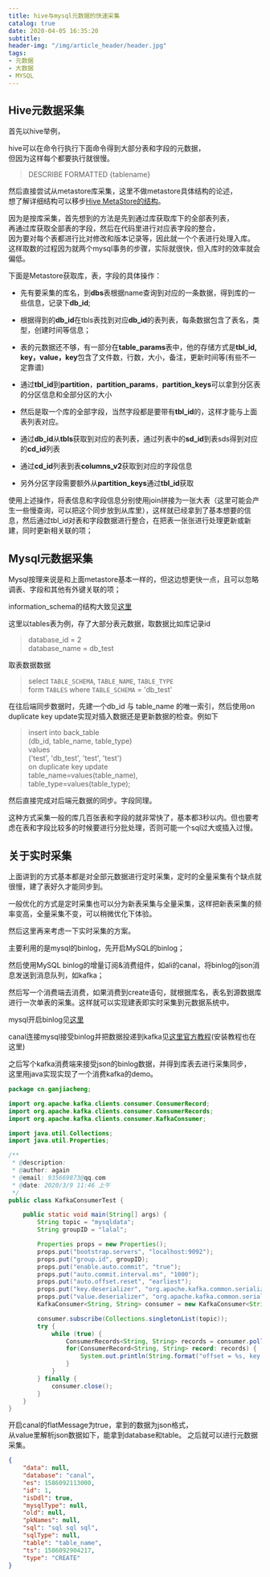 ```yaml
---
title: hive与mysql元数据的快速采集
catalog: true
date: 2020-04-05 16:35:20
subtitle:
header-img: "/img/article_header/header.jpg"
tags:
- 元数据
- 大数据
- MYSQL
---
```


## Hive元数据采集

首先以hive举例，

hive可以在命令行执行下面命令得到大部分表和字段的元数据，  
但因为这样每个都要执行就很慢。
> DESCRIBE FORMATTED {tablename}

然后直接尝试从metastore库采集，这里不做metastore具体结构的论述，  
想了解详细结构可以移步[Hive MetaStore的结构](https://www.jianshu.com/p/420ddb3bde7f)。

因为是按库采集，首先想到的方法是先到通过库获取库下的全部表列表，  
再通过库获取全部表的字段，然后在代码里进行对应表字段的整合，  
因为要对每个表都进行比对修改和版本记录等，因此就一个个表进行处理入库。  
这样取数的过程因为就两个mysql事务的步骤，实际就很快，但入库时的效率就会偏低。

下面是Metastore获取库，表，字段的具体操作：
- 先有要采集的库名，到**dbs**表根据name查询到对应的一条数据，得到库的一些信息，记录下**db_id**;
- 根据得到的**db_id**在tbls表找到对应**db_id**的表列表，每条数据包含了表名，类型，创建时间等信息；
- 表的元数据还不够，有一部分在**table_params**表中，他的存储方式是**tbl_id, key，value，key**包含了文件数，行数，大小，备注，更新时间等(有些不一定靠谱)
- 通过**tbl_id**到**partition**，**partition_params**，**partition_keys**可以拿到分区表的分区信息和全部分区的大小
  

- 然后是取一个库的全部字段，当然字段都是要带有**tbl_id**的，这样才能与上面表列表对应。
- 通过**db_id**从**tbls**获取到对应的表列表，通过列表中的**sd_id**到表sds得到对应的**cd_id**列表
- 通过**cd_id**列表到表**columns_v2**获取到对应的字段信息
- 另外分区字段需要额外从**partition_keys**通过**tbl_id**获取

使用上述操作，将表信息和字段信息分别使用join拼接为一张大表（这里可能会产生一些慢查询，可以把这个同步放到从库里），这样就已经拿到了基本想要的信息，然后通过tbl_id对表和字段数据进行整合，在把表一张张进行处理更新或新建，同时更新相关联的项；

## Mysql元数据采集

Mysql按理来说是和上面metastore基本一样的，但这边想更快一点，且可以忽略调表、字段和其他有外键关联的项；

information_schema的结构大致见[这里](https://www.jianshu.com/p/c08fe8e01c0a)

这里以tables表为例，存了大部分表元数据，取数据比如库记录id 
> database_id = 2   
> database_name = db_test

取表数据数据

> select `TABLE_SCHEMA`, `TABLE_NAME`, `TABLE_TYPE`  
> form `TABLES` where `TABLE_SCHEMA` = 'db_test'

在往后端同步数据时，先建一个db_id 与 table_name 的唯一索引，然后使用on duplicate key update实现对插入数据还是更新数据的检查。例如下

> insert into back_table  
> (db_id, table_name, table_type)  
> values  
> ('test', 'db_test', 'test', 'test')  
> on duplicate key update  
> table_name=values(table_name),  
> table_type=values(table_type);

然后直接完成对后端元数据的同步。字段同理。

这种方式采集一般的库几百张表和字段的就非常快了，基本都3秒以内。但也要考虑在表和字段比较多的时候要进行分批处理，否则可能一个sql过大或插入过慢。

## 关于实时采集

上面讲到的方式基本都是对全部元数据进行定时采集，定时的全量采集有个缺点就很慢，建了表好久才能同步到。

一般优化的方式是定时采集也可以分为新表采集与全量采集，这样把新表采集的频率变高，全量采集不变，可以稍微优化下体验。

然后这里再来考虑一下实时采集的方案。

主要利用的是mysql的binlog，先开启MySQL的binlog；

然后使用MySQL binlog的增量订阅&消费组件，如ali的canal，将binlog的json消息发送到消息队列，如kafka；

然后写一个消费端去消费，如果消费到create语句，就根据库名，表名到源数据库进行一次单表的采集。这样就可以实现建表即实时采集到元数据系统中。

mysql开启binlog见[这里](https://www.jianshu.com/p/5870cf1affb6)

canal连接mysql接受binlog并把数据投递到kafka见[这里官方教程](https://github.com/alibaba/canal/wiki/Canal-Kafka-RocketMQ-QuickStart)(安装教程也在这里)

之后写个kafka消费端来接受json的binlog数据，并得到库表去进行采集同步，  
这里用java实现实现了一个消费kafka的demo。
``` Java
package cn.ganjiacheng;

import org.apache.kafka.clients.consumer.ConsumerRecord;
import org.apache.kafka.clients.consumer.ConsumerRecords;
import org.apache.kafka.clients.consumer.KafkaConsumer;

import java.util.Collections;
import java.util.Properties;

/**
 * @description:
 * @author: again
 * @email: 935669873@qq.com
 * @date: 2020/3/9 11:46 上午
 */
public class KafkaConsumerTest {

    public static void main(String[] args) {
        String topic = "mysqldata";
        String groupID = "lalal";

        Properties props = new Properties();
        props.put("bootstrap.servers", "localhost:9092");
        props.put("group.id", groupID);
        props.put("enable.auto.commit", "true");
        props.put("auto.commit.interval.ms", "1000");
        props.put("auto.offset.reset", "earliest");
        props.put("key.deserializer", "org.apache.kafka.common.serialization.StringDeserializer");
        props.put("value.deserializer", "org.apache.kafka.common.serialization.StringDeserializer");
        KafkaConsumer<String, String> consumer = new KafkaConsumer<String, String>(props);

        consumer.subscribe(Collections.singletonList(topic));
        try {
            while (true) {
                ConsumerRecords<String, String> records = consumer.poll(1000);
                for(ConsumerRecord<String, String> record: records) {
                    System.out.println(String.format("offset = %s, key = %s, value = %s", record.offset(), record.key(), record.value()));
                }
            }
        } finally {
            consumer.close();
        }
    }
}
```

开启canal的flatMessage为true，拿到的数据为json格式，  
从value里解析json数据如下，能拿到database和table。
之后就可以进行元数据采集。
``` json
{
    "data": null,
    "database": "canal",
    "es": 1586092113000,
    "id": 1,
    "isDdl": true,
    "mysqlType": null,
    "old": null,
    "pkNames": null,
    "sql": "sql sql sql",
    "sqlType": null,
    "table": "table_name",
    "ts": 1586092904217,
    "type": "CREATE"
}
```